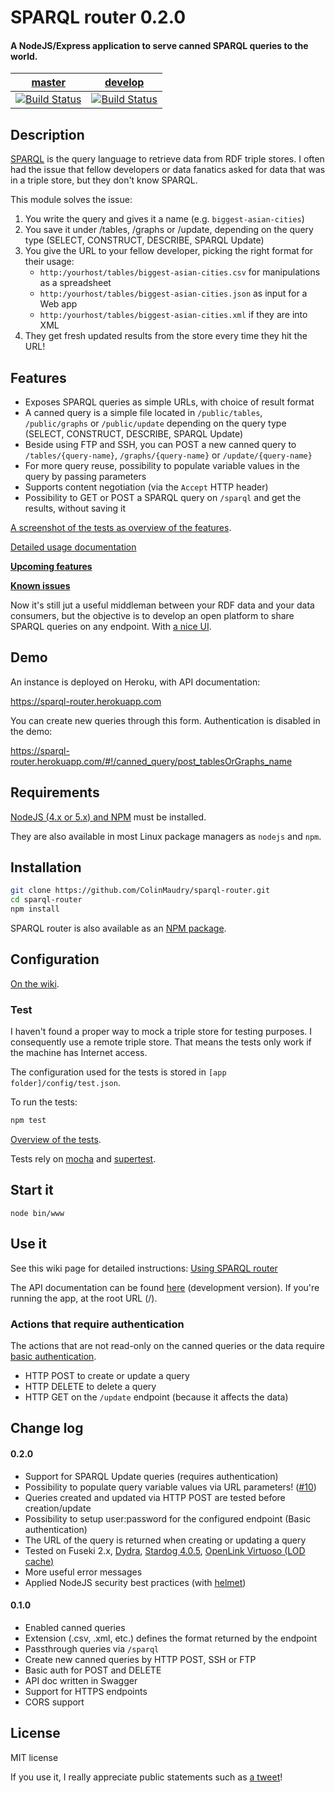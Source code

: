# SPARQL router 0.2.0 

#### A NodeJS/Express application to serve canned SPARQL queries to the world.

| [master](https://github.com/ColinMaudry/sparql-router)  |  [develop](https://github.com/ColinMaudry/sparql-router/tree/develop) |
| ------------- | ------------- |
| [![Build Status](https://travis-ci.org/ColinMaudry/sparql-router.svg?branch=master)](https://travis-ci.org/ColinMaudry/sparql-router)  | [![Build Status](https://travis-ci.org/ColinMaudry/sparql-router.svg?branch=develop)](https://travis-ci.org/ColinMaudry/sparql-router)  |

## Description

[SPARQL](https://en.wikipedia.org/wiki/SPARQL) is the query language to retrieve data from RDF triple stores. I often had the issue that fellow developers or data fanatics asked for data that was in a triple store, but they don't know SPARQL.

This module solves the issue:

1. You write the query and gives it a name (e.g. `biggest-asian-cities`)
2. You save it under /tables, /graphs or /update, depending on the query type (SELECT, CONSTRUCT, DESCRIBE, SPARQL Update)
3. You give the URL to your fellow developer, picking the right format for their usage:
	- `http:/yourhost/tables/biggest-asian-cities.csv` for manipulations as a spreadsheet
	- `http:/yourhost/tables/biggest-asian-cities.json` as input for a Web app
	- `http:/yourhost/tables/biggest-asian-cities.xml` if they are into XML
4. They get fresh updated results from the store every time they hit the URL!

## Features

- Exposes SPARQL queries as simple URLs, with choice of result format
- A canned query is a simple file located in `/public/tables`, `/public/graphs` or `/public/update` depending on the query type (SELECT, CONSTRUCT, DESCRIBE, SPARQL Update)
- Beside using FTP and SSH, you can POST a new canned query to `/tables/{query-name}`, `/graphs/{query-name}` or `/update/{query-name}`
- For more query reuse, possibility to populate variable values in the query by passing parameters
- Supports content negotiation (via the `Accept` HTTP header)
- Possibility to GET or POST a SPARQL query on `/sparql` and get the results, without saving it

[A screenshot of the tests as overview of the features](test/tests.png).

[Detailed usage documentation](https://github.com/ColinMaudry/sparql-router/wiki/Using-SPARQL-router)

**[Upcoming features](https://github.com/ColinMaudry/sparql-router/issues?q=is%3Aissue+is%3Aopen+-label%3Abug)**

**[Known issues](https://github.com/ColinMaudry/sparql-router/issues?q=is%3Aissue+is%3Aopen+label%3Abug)**

Now it's still jut a useful middleman between your RDF data and your data consumers, but the objective is to develop an open platform to share SPARQL queries on any endpoint. With [a nice UI](https://github.com/ColinMaudry/sparql-router-ui).

## Demo

An instance is deployed on Heroku, with API documentation:

https://sparql-router.herokuapp.com

You can create new queries through this form. Authentication is disabled in the demo:

https://sparql-router.herokuapp.com/#!/canned_query/post_tablesOrGraphs_name

## Requirements

[NodeJS (4.x or 5.x) and NPM](https://nodejs.org/en/download/stable/) must be installed.

They are also available in most Linux package managers as `nodejs` and `npm`.

## Installation

```bash
git clone https://github.com/ColinMaudry/sparql-router.git
cd sparql-router
npm install
```

SPARQL router is also available as an [NPM package](https://www.npmjs.com/package/sparql-router).

## Configuration

[On the wiki](https://github.com/ColinMaudry/sparql-router/wiki/Using-SPARQL-router).

### Test

I haven't found a proper way to mock a triple store for testing purposes. I consequently use a remote triple store. That means the tests only work if the machine has Internet access.

The configuration used for the tests is stored in `[app folder]/config/test.json`.

To run the tests:

```bash
npm test
```

[Overview of the tests](test/tests.png).

Tests rely on [mocha](http://mochajs.org/) and 
[supertest](https://www.npmjs.com/package/supertest).

## Start it

```
node bin/www
```

## Use it

See this wiki page for detailed instructions: [Using SPARQL router](https://github.com/ColinMaudry/sparql-router/wiki/Using-SPARQL-router)

The API documentation can be found [here](http://sparql-router.herokuapp.com/) (development version). If you're running the app, at the root URL (/).

### Actions that require authentication

The actions that are not read-only on the canned queries or the data require [basic authentication](https://en.wikipedia.org/wiki/Basic_access_authentication).

- HTTP POST to create or update a query
- HTTP DELETE to delete a query
- HTTP GET  on the `/update` endpoint (because it affects the data)

## Change log

#### 0.2.0

- Support for SPARQL Update queries (requires authentication)
- Possibility to populate query variable values via URL parameters! ([#10](https://github.com/ColinMaudry/sparql-router/issues/10))
- Queries created and updated via HTTP POST are tested before creation/update
- Possibility to setup user:password for the configured endpoint (Basic authentication)
- The URL of the query is returned when creating or updating a query
- Tested on Fuseki 2.x, [Dydra](http://dydra.com), [Stardog 4.0.5](http://stardog.com/), [OpenLink Virtuoso (LOD cache)](http://lod.openlinksw.com/sparql)
- More useful error messages
- Applied NodeJS security best practices (with [helmet](https://www.npmjs.com/package/helmet))

#### 0.1.0

- Enabled canned queries
- Extension (.csv, .xml, etc.) defines the format returned by the endpoint
- Passthrough queries via `/sparql`
- Create new canned queries by HTTP POST, SSH or FTP
- Basic auth for POST and DELETE
- API doc written in Swagger
- Support for HTTPS endpoints
- CORS support

## License

MIT license

If you use it, I really appreciate public statements such as [a tweet](https://twitter.com/intent/tweet?text=Wow%2C%20thanks%20%40CMaudry%20for%20making%20SPARQL%20router!%20https%3A%2F%2Fgithub.com%2FColinMaudry%2Fsparql-router%20%23SPARQL)!
